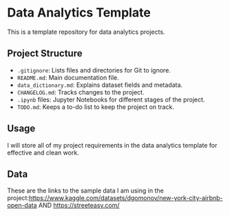 # Data Analytics Template
This is a template repository for data analytics projects.

## Project Structure
- `.gitignore`: Lists files and directories for Git to ignore.
- `README.md`: Main documentation file.
- `data_dictionary.md`: Explains dataset fields and metadata.
- `CHANGELOG.md`: Tracks changes to the project.
- `.ipynb` files: Jupyter Notebooks for different stages of the project.
- `TODO.md`: Keeps a to-do list to keep the project on track.

## Usage
I will store all of my project requirements in the data analytics template for effective and clean work.

## Data
These are the links to the sample data I am using in the project:https://www.kaggle.com/datasets/dgomonov/new-york-city-airbnb-open-data AND https://streeteasy.com/
